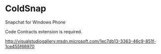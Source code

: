 ColdSnap
==========
Snapchat for Windows Phone


Code Contracts extension is required.

http://visualstudiogallery.msdn.microsoft.com/1ec7db13-3363-46c9-851f-1ce455f66970
